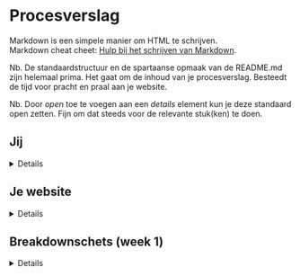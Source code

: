 # Procesverslag
Markdown is een simpele manier om HTML te schrijven.  
Markdown cheat cheet: [Hulp bij het schrijven van Markdown](https://github.com/adam-p/markdown-here/wiki/Markdown-Cheatsheet).

Nb. De standaardstructuur en de spartaanse opmaak van de README.md zijn helemaal prima. Het gaat om de inhoud van je procesverslag. Besteedt de tijd voor pracht en praal aan je website.

Nb. Door *open* toe te voegen aan een *details* element kun je deze standaard open zetten. Fijn om dat steeds voor de relevante stuk(ken) te doen.





## Jij

<details>
<!-- <summary>uitwerken voor kick-off werkgroep</summary> -->

### Auteur:
Jay Raghoebir

#### Je startniveau:
Rood

#### Je focus:
Surface
 
</details>





## Je website

<details>
<!-- <summary>uitwerken voor kick-off werkgroep</summary> -->

### Je opdracht:
https://www.krispykreme.co.uk/

#### Screenshot(s) van de eerste pagina (small screen): 
 
Landings pagina Krispy Kreme website
 
<img src="images/landings-pagina.png" width="375px" alt="Landings pagina van de Krispy Kreme website.">

#### Screenshot(s) van de tweede pagina (small screen):
 
Fundraising pagina Krispy Kreme website
 
<img src="images/fundraising-pagina.png" width="375px" alt="Fundraising pagina van de Krispy Kreme website.">
 
</details>



## Breakdownschets (week 1)

<details>
<!-- <summary>uitwerken na afloop 2e werkgroep</summary> -->

### De hele pagina: 
<img src="images/Breakdownschets-FED-Raghoebir-Jay.jpg" width="375px" alt="Breakdown van de hele pagina">

### Dynamisch deel (menu): 
<img src="images/Breakdownschets-FED-Raghoebir-Jay-menu.jpg" width="375px" alt="Breakdown van de menu">

<!-- ### wellicht nog een dynamisch deel (bijv filter): 
<img src="images/dummy-plaatje.jpg" width="375px" alt="breakdown van nog een dynamisch deel">

</details> -->





## Voortgang 1 (week 2)

<details>
<!-- <summary>uitwerken voor 1e voortgang</summary> -->

### Stand van zaken
hier dit ging goed & dit was lastig (neem ook screenshots op van delen van je website en code)
Content verzamelen ging heel makkelijk! (dankzij Robert natuurlijk ;)) Ik heb alle content verzameld en de breakdown schets helpt me heel erg met het plaatsen van mijn content in het HTML bestand. Ik heb ook al een deel gestyled (ik ben erg perfectionistisch). Ik heb de echte website ernaast staan en vergelijk het vaak om te kijken of ik het goed doe. Tot nu toe is alles nog wel gelukt, alleen het centreren van tekst in de button/ link was wel lastig. Ik heb Bo om hulp gevraagd erbij en het is nu wel gelukt.
 
<img src="images/button-screenshot2.png" width="375px" alt="Screenshot van de button">
 
<img src="images/code-voor-button.png" width="375px" alt="Screenshot code button">


### Agenda voor meeting
samen met je groepje opstellen

| student 1      | student 2          | student 3    | student 4        |
| ---            | ---                | ---          | ---              |
| dit bespreken  | en dit             | en ik dit    | en dan ik dat    |
| en dat ook nog | dit als er tijd is | nog een punt | dit wil ik zeker |
| ...            | ...                | ...          | ...              |


### Verslag van meeting
Als feedback heb ik gekregen om mijn background images als cover in de css te zetten, anders gaat het niet zo goed mee met de site als je het groter maakt (responsive). Verder kan ik de doos op de voorpagina van de donuts ook in de section zetten en niet er buiten. Display flex en de direction op column bij een ul zodat het mooi naast elkaar staat. Bij mijn tweede section had ik een margin van -7 aan de bovenkant, dat was niet nodig. Als laatste tip van de meeting heb ik meegekregen dat al mijn background images cover of contain moeten zijn aangezien ik bij 2 afbeeldingen het ook niet had gedaan. Ik was goed opweg wat erg fijn was om te horen.

</details>





## Voortgang 2 (week 3)

<details>
<!-- <summary>uitwerken voor 2e voortgang</summary> -->

### Stand van zaken
De code schrijven zelf gaat heel goed. Het stylen gaat ook goed, maar ik merk zelf dat dat wat meer aandacht nodig heeft dan het schrijven van de code. Soms is er al styling op toegepast, en kreeg ik het eerst niet meer 'normaal'. Uiteindelijk toch gelukt door een beetje de opties te bekijken in Studio Visual Code. Het is nu een kwestie van verder werken en de oefeningen maken zodat het allemaal straks een stuk makkelijker wordt.

<img src="images/js-code-vg2.png" width="375px" alt="JS code voortgang 2">

<img src="images/css-code-vg2.png" width="375px" alt="CSS code voortgang 2">

<img src="images/html-code-vg2.png" width="375px" alt="HTML code voortgang 2">


### Agenda voor meeting
samen met je groepje opstellen

| student 1      | student 2          | student 3    | student 4        |
| ---            | ---                | ---          | ---              |
| dit bespreken  | en dit             | en ik dit    | en dan ik dat    |
| en dat ook nog | dit als er tijd is | nog een punt | dit wil ik zeker |
| ...            | ...                | ...          | ...              |


### Verslag van meeting
Ik was er niet bij de meeting, want ik was ziek. Ik heb geen feedback dus gekregen op mijn werk. De volgende week heb ik alles weer opgepakt en was ik er wel bij (lees volgende voortgang).

</details>





## Toegankelijkheidstest (week 4)

<details>
<summary>uitwerken na test in 8e voortgang</summary>

### Bevindingen
Lijst met je bevindingen die in de test naar voren kwamen:

#### Slechte motoriek
Mijn website werkte goed na toebehoren. Je zag waar je daarheen tabte en je hoorde dat ook door middel van een screenreader.

Oplossing: Een screenreader gebruiken die navigeert door je website heen. States toepassen zoals hover, focus en active.


#### Visuele beperkingen
We kregen brillen om vervolgens door de brillen heen te kijken naar je website toe. Ik had 3 brillen uitgeprobeerd.

Bril 1 (wazig) ;
Ik kon hier prima doorheen kijken, het was niet heel erg wazig namelijk. Ik kon mijn website goed navigeren.

<img src="images/wazige-bril.png" width="375px" alt="Wazige bril">

Oplossing: Een screenreader gebruiken die navigeert door je website heen. States toepassen zoals hover, focus en active.
 
 
Bril 2 (vlekjes) ;
Ik kon alles hier doorheen zien. Het was niet moeilijk om door mijn website heen te navigeren. Ik zag wel iets minder met de bril dan zonder de bril.

<img src="images/vlek-bril.png" width="375px" alt="Vlek bril">
 
Oplossing: Een screenreader gebruiken die navigeert door je website heen. States toepassen zoals hover, focus en active. 
 
 
Bril 3 (zwarte rondjes) ;
Dit was de bril waar ik het minst in zag. Ik kon wel door mijn website navigeren, maar wel moeilijker. Ik zag ongeveer 80% van het scherm niet meer, dus ik moest de screenreader gebruiken.
 
<img src="images/zwarte-rondjes-bril.png" width="375px" alt="Zwarte rondjes bril">
 
Oplossing: Een screenreader gebruiken die navigeert door je website heen.



#### Concentratieproblemen
Dit was een hele lastige! De opdracht was om met de ene hand een ballon hoog te houden en de andere hand mijn website navigeren. Het was niet makkelijk. Ik was te veel gefocust op de ballon dat die niet zou vallen. Daardoor kon ik niet goed tot bijna niet navigeren door mijn website heen.

Oplossing: Door een screenreader te gebruiken die te besturen is met je stem.


#### Spasme/ parkinson 
1 woord… PIJN! Het deed pijn. Maar het was wel interessant om te ervaren. Navigeren was super lastig. Ik was meer gefocust op mijn arm bewegingen wat super gek voelde dan het navigeren, dus het had ook een beetje te maken met concentratie problemen.

Oplossing: Door een screenreader te gebruiken die te besturen is met je stem.

</details>





## Voortgang 3 (week 4)

<details>
<!-- <summary>uitwerken voor 3e voortgang</summary> -->

### Stand van zaken
Het coderen ging steeds beter. Door mijn bronnen heb ik bepaalde dingen uit kunnen werken en het werkt nu wel. Zoals mijn hamburger menu kreeg ik niet aan de praat. Uiteindelijk door middel van css en een beetje javascript is het gelukt om de menu in en uit te klappen. Ik ben nog niet heel erg ver met code schrijven. Ik moet nog de footer maken en een deel van de content schrijven en stylen. Ik heb wel goed mijn breakdownschets gemaakt, dus gelukkig weet ik hoe het moet.

<img src="images/button-normaal.png" width="375px" alt="Button normaal">
 
<img src="images/button-focus.png" width="375px" alt="Button focus">
 
<img src="images/button-active.png" width="375px" alt="Button active">
 
<img src="images/hamburgermenu-css-code.png" width="375px" alt="Hamburger menu css code">

<img src="images/hamburgermenu-js.png" width="375px" alt="Hamburger menu js code">
 
<img src="images/hamburgermenu-js-functies.png" width="375px" alt="Hamburger menu js functies code">

### Agenda voor meeting
samen met je groepje opstellen

| student 1      | student 2          | student 3    | student 4        |
| ---            | ---                | ---          | ---              |
| dit bespreken  | en dit             | en ik dit    | en dan ik dat    |
| en dat ook nog | dit als er tijd is | nog een punt | dit wil ik zeker |
| ...            | ...                | ...          | ...              |


### Verslag van meeting
Door de meeting heb ik nog mijn laatste feedback kunnen krijgen. Zie hieronder mijn punten.

- Linkje om hamburger menu icon en kruis icon bij het tabben. (ik had er gewoon een img van gemaakt geen link).
- De height van de header staat er twee keer in. Het mag er maar een keer in staan.
- Alles van % en px naar em veranderen.
- Tweede pagina erbij maken en linken.
- States toevoegen bij de buttons etc.

</details>





## Eindgesprek (week 5)

<details>
<summary>uitwerken voor eindgesprek</summary>

### Stand van zaken
De tweede pagina maken ging heel snel! Ik was er binnen een paar uur mee klaar. Ik heb dezelfde stylesheet gebruikt van pagina 1. Alle styling zat er dus al in. Als ik iets veranderd wou hebben ging dat ook makkelijk. Het coderen ging nu ook een stuk sneller, omdat ik in de flow zat. Ik heb alle states toegevoegd. Veel hover states. Een aantal active states en focus states. Ik heb ook gespeeld met transitions en mijn eigen draai aan de buttons gegeven. Overall een eigen gecodeerde website neergezet zonder warnings of fouten in de CSS en HTML!.

### Screenshot(s)
Pagina 1 Home:
<img src="images/kkwebsite-final-pagina1.png" width="375px" alt="Final homepage design screenshot">

Pagina 2 Fundraising:
<img src="images/kkwebsite-final-pagina2.png" width="375px" alt="Final fundraising page design screenshot">

</details>





## Bronnenlijst

<details open>
<!-- <summary>continu bijhouden terwijl je werkt</summary> -->

Nb. Wees specifiek ('css-tricks' als bron is bijv. niet specifiek genoeg).

1. https://www.w3schools.com/howto/howto_css_image_center.asp 
2. https://stackoverflow.com/questions/2703601/how-to-line-break-from-css-without-using-br
3. https://extract.pics/
4. https://www.youtube.com/watch?v=OFKBep95lb4
5. https://www.w3schools.com/html/html_youtube.asp
6. https://validator.w3.org/
7. https://jigsaw.w3.org/css-validator/
7. Studentassistent: Bo
8. Humty oefening (voor de hamburger menu)


</details>
